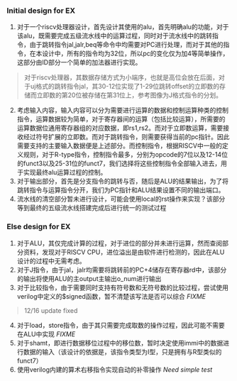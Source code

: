### Initial design for EX
1. 对于一个riscv处理器设计，首先设计其使用的alu，首先明确alu的功能，对于该alu，既需要完成五级流水线中的运算过程，同时对于流水线中的跳转指令，由于跳转指令jal,jalr,beq等命令中均需要对PC进行处理，而对于其他的指令，在本设计中，所有的指令均为32位，所以pc的变化仅为加4等简单操作，这部分由ID部分一个简单的加法器进行实现。
> 对于riscv处理器，其数据存储方式为小端序，也就是高位会放在后面，对于uj格式的跳转指令jal，其30-12位实现了1-29位跳转offset的立即数的存储而立即数的第20位被存储在第31位上，参考图像为J格式指令的分划。
2. 考虑输入内容，输入内容可以分为需要进行运算的数据和控制运算种类的控制指令，运算数据较为简单，对于寄存器间的运算（包括比较运算），所需要的运算数据位通用寄存器组的对应数据，即rs1,rs2。而对于立即数运算，需要接收经过符号扩展的立即数。而对于跳转指令，则需要获得当前的pc指针。因此需要支持的主要输入数据便是上述部分。而控制指令，根据RISCV中一般的定义规则，对于R-type指令，控制指令最多，分别为opcode的7位以及12-14位的funct3以及25-31位的funct7，我们选择将这些控制指令全部输入进去，用于实现最终alu运算过程的控制。
3. 对于输出部分，首先是分支指令的跳转与否，随后是ALU的结果输出，为了将跳转指令与运算指令分开，我们为PC指针和ALU结果设置不同的输出端口。
4. 流水线的清空部分暂未进行设计，可能会使用local的rst操作来实现？该部分等到最终的五级流水线搭建完成后进行统一的测试过程

### Else design for EX
1. 对于ALU，其仅完成计算的过程，对于进位的部分并未进行运算，然而查阅部分资料，发现对于RISCV CPU，进位溢出是由软件进行检测的，因此在ALU设计的过程中无需考虑。
2. 对于J指令，由于jal，jalr均需要将跳转前的PC+4储存在寄存器rd中，该部分的输出将使用ALU的主output主输出o_num进行输出
3. 对于比较指令，由于需要同时支持有符号数和无符号数的比较过程，尝试使用verilog中定义的\$signed函数，暂不清楚该写法是否可以综合 *FIXME*
> 12/16 update fixed
4. 对于load，store指令，由于其只需要完成取数的操作过程，因此可能不需要在ALU中实现 *FIXME*
5. 对于shamt，即进行数据移位过程中的移位数，暂时决定使用immi中的数据进行数据的输入（该设计的依据是，该指令类型为I型，只是拥有与R型类似的funct7）
6. 使用verilog内建的算术右移指令实现自动的补零操作 *Need simple test*